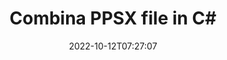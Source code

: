 ---
############################# Static ############################
layout: "auto-gen-merger"
date: 2022-10-12T07:27:07
draft: false
otherformats: pptx rtf tex vdx vsdm vsdx vssm vssx vstm vstx vsx vtx xlam xls xlsb xlsm

############################# Head ############################
head_title: "Combina file PPSX in C# | PPSX Fusione"
head_description: "Combina più file PPSX in un unico file utilizzando l'API di fusione documenti C# .NET. Combina pagine o intervalli di pagine specifici da vari documenti in un unico documento."

############################# Header ############################
title: "Combina PPSX file in C#"
description: "Combina PPSX con poche righe di codice .NET."
bg_image: "https://cms.admin.containerize.com/templates/aspose/App_Themes/V3/images/bg/header1.png"
bg_overlay: false
button:
    enable: true
    icon: "fas fa-arrow-down"
    label: "Scarica la prova gratuita"
    link: "https://downloads.groupdocs.com/merger/net"

############################# SubMenu ############################
submenu:
    enable: true

    left:
        img_alt: "GroupDocs.Merger for .NET"
        image: "https://cms.admin.containerize.com/templates/groupdocs/images/product-logos/90x90-noborder/groupdocs-merger-net.png"
        product: "GroupDocs.Merger"
        platform: ".NET"

    middle:
        button:

            # button loop
            - link: "https://apireference.groupdocs.com/merger/net"
              text: "Riferimento API"

            # button loop
            - link: "https://github.com/groupdocs-merger"
              text: "Esempi di codice"

            # button loop
            - link: "https://products.groupdocs.app/merger/family"
              text: "Dimostrazioni dal vivo"

            # button loop
            - link: "https://purchase.groupdocs.com/pricing/merger/net"
              text: "Prezzo"

    right:
        link_download: "https://downloads.groupdocs.com/merger"
        link_learn: "https://docs.groupdocs.com/merger/net"
        link_buy: "https://purchase.groupdocs.com"

############################# About ############################
about:
    enable: true
    title: "Informazioni sull'API GroupDocs.Merger for .NET"
    content: |
        [GroupDocs.Merger for .NET](/it/merger/net/) fornisce una comoda soluzione per combinare più PDF, Microsoft Office (Word, Excel, PowerPoint, OneNote), OpenDocument, HTML, immagini e molti altri documenti in un unico file all'interno delle applicazioni .NET. GroupDocs.Merger ti farà risparmiare un sacco di fatica, poiché ti è consentito combinare PPSX documenti: non è necessario installare alcun software, applicazioni desktop o plug-in di terze parti. Ora non è più necessario perdere tempo e combinare i file manualmente! La missione di GroupDocs è fornire la migliore qualità e semplificare i flussi di lavoro di elaborazione dei documenti.
        
        L'API GroupDocs.Merger è la scelta giusta per le soluzioni aziendali che richiedono funzionalità di combinazione di file. Queste API sono ben supportate su tutti i principali sistemi operativi e piattaforme, incluso .NET Framework, .NET Standard, .NET Core, Mono.

############################# Steps ############################
steps:
    enable: true
    title_left: "Come combinare più file PPSX"
    content_left: |
        [GroupDocs.Merger for .NET](/it/merger/net/) consente agli sviluppatori di .NET di combinare facilmente due o più PPSX file all'interno delle loro applicazioni implementando un pochi semplici passaggi.
        
        * Crea una nuova istanza di **Merger** e passa il percorso del documento di origine come parametro del costruttore.
        * Chiama **Unisciti** della classe **Merger** e passa il secondo percorso del documento di origine.
        * Chiama la classe **Save** della **Unione** per salvare il documento unito.

    title_right: "Requisiti di sistema"
    content_right: |
        Le API GroupDocs.Merger for .NET sono supportate su tutte le principali piattaforme e sistemi operativi. Prima di eseguire il codice seguente, assicurati di avere i seguenti prerequisiti installati sul tuo sistema.

        * Sistemi operativi: Microsoft Windows, Linux, MacOS
        * Ambienti di sviluppo: Visual Studio, Xamarin, MonoDevelop
        * Quadri: .NET Framework, .NET Standard, .NET Core, Mono
        * Scarica l'ultima versione di GroupDocs.Merger for .NET da [NuGet](https://www.nuget.org/packages/groupdocs.merger)
         
    code: |
     {{% merger/additional-styles %}}
     {{< merger/code-merger title="Come combinare file PPSX utilizzando il codice di esempio C#">}}

        ```csharp    
        // Combina file PPSX utilizzando l'API GroupDocs.Merger
        // Istanzia la fusione con il documento di input PPSX
        using (Merger merger = new Merger("input1.ppsx"))
          {
            // Chiama il metodo Join dell'istanza della classe Merger e passa il secondo percorso del documento di origine
            merger.Join("input2.ppsx");
    
            // Chiama il metodo Save dell'istanza della classe Merger per salvare il documento unito
            merger.Save("merged-file.ppsx");
          }
        ```
     {{< /merger/code-merger >}}

############################# Demos ############################
demos:
    enable: true
    title: "Demo dal vivo - App online per combinare documenti"
    content: |
       Combina più di un file PPSX in questo momento visitando il sito Web [GroupDocs.Merger Live Demos](https://products.groupdocs.app/merger/family).
       La demo dal vivo ha i seguenti vantaggi.
        
############################# About Formats ############################
about_formats:
    enable: true

############################# More Formats ############################
more_formats:
    enable: true
    title: "Unione di altri formati di documenti"
    content: |
        .NET documenta l'API di fusione per formati di file e immagini. Combina insieme alcuni dei formati di documenti più diffusi come indicato di seguito.

############################# Back to top ###############################
back_to_top:
    enable: true
---